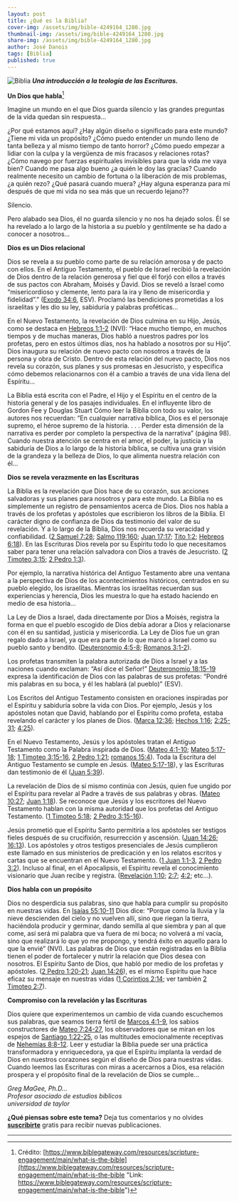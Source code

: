 ```yaml
---
layout: post
title: ¿Qué es la Biblia?
cover-img: /assets/img/bible-4249164_1280.jpg
thumbnail-img: /assets/img/bible-4249164_1280.jpg
share-img: /assets/img/bible-4249164_1280.jpg
author: José Danois
tags: [Biblia]
published: true
---
```

![Biblia](/images/bible-4249164_1280.jpg)
**_Una introducción a la teología de las Escrituras._**

**Un Dios que habla**[^1]

Imagine un mundo en el que Dios guarda silencio y las grandes preguntas de la vida quedan sin respuesta…

¿Por qué estamos aquí? ¿Hay algún diseño o significado para este mundo? ¿Tiene mi vida un propósito? ¿Cómo puedo entender un mundo lleno de tanta belleza y al mismo tiempo de tanto horror? ¿Cómo puedo empezar a lidiar con la culpa y la vergüenza de mis fracasos y relaciones rotas? ¿Cómo navego por fuerzas espirituales invisibles para que la vida me vaya bien? Cuando me pasa algo bueno ¿a quién le doy las gracias? Cuando realmente necesito un cambio de fortuna o la liberación de mis problemas, ¿a quién rezo? ¿Qué pasará cuando muera? ¿Hay alguna esperanza para mí después de que mi vida no sea más que un recuerdo lejano??

Silencio.

Pero alabado sea Dios, él no guarda silencio y no nos ha dejado solos. Él se ha revelado a lo largo de la historia a su pueblo y gentilmente se ha dado a conocer a nosotros…

**Dios es un Dios relacional**

Dios se revela a su pueblo como parte de su relación amorosa y de pacto con ellos. En el Antiguo Testamento, el pueblo de Israel recibió la revelación de Dios dentro de la relación generosa y fiel que él forjó con ellos a través de sus pactos con Abraham, Moisés y David. Dios se reveló a Israel como “misericordioso y clemente, lento para la ira y lleno de misericordia y fidelidad”.” ([Exodo 34:6](https://www.biblegateway.com/passage/?search=Exodus%2034:6&version=ESV&src=tools), ESV). Proclamó las bendiciones prometidas a los israelitas y les dio su ley, sabiduría y palabras proféticas…

En el Nuevo Testamento, la revelación de Dios culmina en su Hijo, Jesús, como se destaca en [Hebreos 1:1-2](https://www.biblegateway.com/passage/?search=Hebrews%201:1-2&version=ESV&src=tools) (NVI): “Hace mucho tiempo, en muchos tiempos y de muchas maneras, Dios habló a nuestros padres por los profetas, pero en estos últimos días, nos ha hablado a nosotros por su Hijo”. Dios inaugura su relación de nuevo pacto con nosotros a través de la persona y obra de Cristo. Dentro de esta relación del nuevo pacto, Dios nos revela su corazón, sus planes y sus promesas en Jesucristo, y especifica cómo debemos relacionarnos con él a cambio a través de una vida llena del Espíritu…

La Biblia está escrita con el Padre, el Hijo y el Espíritu en el centro de la historia general y de los pasajes individuales. En el influyente libro de Gordon Fee y Douglas Stuart Cómo leer la Biblia con todo su valor, los autores nos recuerdan: “En cualquier narrativa bíblica, Dios es el personaje supremo, el héroe supremo de la historia. . . . Perder esta dimensión de la narrativa es perder por completo la perspectiva de la narrativa” (página 98). Cuando nuestra atención se centra en el amor, el poder, la justicia y la sabiduría de Dios a lo largo de la historia bíblica, se cultiva una gran visión de la grandeza y la belleza de Dios, lo que alimenta nuestra relación con él…

**Dios se revela verazmente en las Escrituras**

La Biblia es la revelación que Dios hace de su corazón, sus acciones salvadoras y sus planes para nosotros y para este mundo. La Biblia no es simplemente un registro de pensamientos acerca de Dios. Dios nos habla a través de los profetas y apóstoles que escribieron los libros de la Biblia. El carácter digno de confianza de Dios da testimonio del valor de su revelación. Y a lo largo de la Biblia, Dios nos recuerda su veracidad y confiabilidad. ([2 Samuel 7:28](https://www.biblegateway.com/passage/?search=2%20Samuel%207:28&version=NIV&src=tools); [Salmo 119:160](https://www.biblegateway.com/passage/?search=Psalm%20119:160&version=NIV&src=tools "Link: https://www.biblegateway.com/passage/?search=Psalm%20119:160&version=NIV&src=tools"); [Juan 17:17](https://www.biblegateway.com/passage/?search=John%2017:17&version=NIV&src=tools); [Tito 1:2](https://www.biblegateway.com/passage/?search=Titus%201:2&version=NIV&src=tools); [Hebreos 6:18](https://www.biblegateway.com/passage/?search=Hebrews%206:18&version=NIV&src=tools)). En las Escrituras Dios revela por su Espíritu todo lo que necesitamos saber para tener una relación salvadora con Dios a través de Jesucristo. ([2 Timoteo 3:15](https://www.biblegateway.com/passage/?search=2%20Timothy%203:15&version=NIV&src=tools); [2 Pedro 1:3](https://www.biblegateway.com/passage/?search=2%20Peter%201:3&version=NIV&src=tools)).

Por ejemplo, la narrativa histórica del Antiguo Testamento abre una ventana a la perspectiva de Dios de los acontecimientos históricos, centrados en su pueblo elegido, los israelitas. Mientras los israelitas recuerdan sus experiencias y herencia, Dios les muestra lo que ha estado haciendo en medio de esa historia…

La Ley de Dios a Israel, dada directamente por Dios a Moisés, registra la forma en que el pueblo escogido de Dios debía adorar a Dios y relacionarse con él en su santidad, justicia y misericordia. La Ley de Dios fue un gran regalo dado a Israel, ya que era parte de lo que marcó a Israel como su pueblo santo y bendito. ([Deuteronomio 4:5-8](https://www.biblegateway.com/passage/?search=Deuteronomy%204:5-8&version=NIV&src=tools "Link: https://www.biblegateway.com/passage/?search=Deuteronomy%204:5-8&version=NIV&src=tools"); [Romanos 3:1-2](https://www.biblegateway.com/passage/?search=Romans%203:1-2&version=NIV&src=tools)).

Los profetas transmiten la palabra autorizada de Dios a Israel y a las naciones cuando exclaman: “Así dice el Señor!” [Deuteronomio 18:15-19](https://www.biblegateway.com/passage/?search=Deuteronomy%2018:15-19&version=ESV&src=tools) expresa la identificación de Dios con las palabras de sus profetas: “Pondré mis palabras en su boca, y él les hablará (al pueblo)” (ESV).

Los Escritos del Antiguo Testamento consisten en oraciones inspiradas por el Espíritu y sabiduría sobre la vida con Dios. Por ejemplo, Jesús y los apóstoles notan que David, hablando por el Espíritu como profeta, estaba revelando el carácter y los planes de Dios. ([Marca 12:36](https://www.biblegateway.com/passage/?search=Mark%2012:36&version=NIV&src=tools); [Hechos 1:16](https://www.biblegateway.com/passage/?search=Acts%201:16&version=NIV&src=tools "Link: https://www.biblegateway.com/passage/?search=Acts%201:16&version=NIV&src=tools"); [2:25-31](https://www.biblegateway.com/passage/?search=Acts%202:25-31&version=NIV&src=tools "Link: https://www.biblegateway.com/passage/?search=Acts%202:25-31&version=NIV&src=tools"); [4:25](https://www.biblegateway.com/passage/?search=Acts%204:25&version=NIV&src=tools)).

En el Nuevo Testamento, Jesús y los apóstoles tratan el Antiguo Testamento como la Palabra inspirada de Dios. ([Mateo 4:1-10](https://www.biblegateway.com/passage/?search=Matthew%204:1-10&version=NIV&src=tools); [Mateo 5:17-18](https://www.biblegateway.com/passage/?search=Matthew%205:17-18&version=NIV&src=tools); [1 Timoteo 3:15-16](https://www.biblegateway.com/passage/?search=1%C2%A0Timothy%203:15-16&version=NIV&src=tools "Link: https://www.biblegateway.com/passage/?search=1%C2%A0Timothy%203:15-16&version=NIV&src=tools"), [2 Pedro 1:21](https://www.biblegateway.com/passage/?search=2%20Peter%201:21&version=NIV&src=tools); [romanos 15:4](https://www.biblegateway.com/passage/?search=Romans%2015:4&version=NIV&src=tools)). Toda la Escritura del Antiguo Testamento se cumple en Jesús. ([Mateo 5:17-18](https://www.biblegateway.com/passage/?search=Matthew%205:17-18&version=NIV&src=tools)), y las Escrituras dan testimonio de él ([Juan 5:39](https://www.biblegateway.com/passage/?search=John%205:39&version=NIV&src=tools "Link: https://www.biblegateway.com/passage/?search=John%205:39&version=NIV&src=tools")).

La revelación de Dios de sí mismo continúa con Jesús, quien fue ungido por el Espíritu para revelar al Padre a través de sus palabras y obras. ([Mateo 10:27](https://www.biblegateway.com/passage/?search=Matthew%2010:27&version=NIV&src=tools); [Juan 1:18](https://www.biblegateway.com/passage/?search=John%201:18&version=NIV&src=tools "Link: https://www.biblegateway.com/passage/?search=John%201:18&version=NIV&src=tools")). Se reconoce que Jesús y los escritores del Nuevo Testamento hablan con la misma autoridad que los profetas del Antiguo Testamento. ([1 Timoteo 5:18](https://www.biblegateway.com/?search=1%20Timothy%205:18&version=NIV&src=tools); [2 Pedro 3:15-16](https://www.biblegateway.com/passage/?search=2%C2%A0Peter%203:15-16&version=NIV&src=tools "Link: https://www.biblegateway.com/passage/?search=2%C2%A0Peter%203:15-16&version=NIV&src=tools")).

Jesús prometió que el Espíritu Santo permitiría a los apóstoles ser testigos fieles después de su crucifixión, resurrección y ascensión. ([Juan 14:26](https://www.biblegateway.com/passage/?search=John%2014:26&version=NIV&src=tools "Link: https://www.biblegateway.com/passage/?search=John%2014:26&version=NIV&src=tools"); [16:13](https://www.biblegateway.com/passage/?search=John%2016:13&version=NIV&src=tools)). Los apóstoles y otros testigos presenciales de Jesús cumplieron este llamado en sus ministerios de predicación y en los relatos escritos y cartas que se encuentran en el Nuevo Testamento. ([1 Juan 1:1-3](https://www.biblegateway.com/passage/?search=1%20John%201:1-3&version=NIV&src=tools), [2 Pedro 3:2](https://www.biblegateway.com/passage/?search=2%C2%A0Peter%203:2&version=NIV&src=tools)). Incluso al final, en el Apocalipsis, el Espíritu revela el conocimiento visionario que Juan recibe y registra. ([Revelación 1:10](https://www.biblegateway.com/passage/?search=Revelation%201:10&version=NIV&src=tools); [2:7](https://www.biblegateway.com/passage/?search=Revelation%202:7&version=NIV&src=tools); [4:2](https://www.biblegateway.com/passage/?search=Revelation%204:2&version=NIV&src=tools); etc…).

**Dios habla con un propósito**

Dios no desperdicia sus palabras, sino que habla para cumplir su propósito en nuestras vidas. En [Isaías 55:10-11](https://www.biblegateway.com/passage/?search=Isaiah%2055:10-11&version=ESV&src=tools "Link: https://www.biblegateway.com/passage/?search=Isaiah%2055:10-11&version=ESV&src=tools") Dios dice: “Porque como la lluvia y la nieve descienden del cielo y no vuelven allí, sino que riegan la tierra, haciéndola producir y germinar, dando semilla al que siembra y pan al que come, así será mi palabra que va fuera de mi boca; no volverá a mí vacía, sino que realizará lo que yo me propongo, y tendrá éxito en aquello para lo que la envié” (NVI). Las palabras de Dios que están registradas en la Biblia tienen el poder de fortalecer y nutrir la relación que Dios desea con nosotros. El Espíritu Santo de Dios, que habló por medio de los profetas y apóstoles. ([2 Pedro 1:20-21](https://www.biblegateway.com/passage/?search=2%20Peter%201:20-21&version=NIV&src=tools); [Juan 14:26](https://www.biblegateway.com/passage/?search=John%2014:26&version=NIV&src=tools)), es el mismo Espíritu que hace eficaz su mensaje en nuestras vidas ([1 Corintios 2:14](https://www.biblegateway.com/passage/?search=1%20Corinthians%202:14&version=NIV&src=tools "Link: https://www.biblegateway.com/passage/?search=1%20Corinthians%202:14&version=NIV&src=tools"); ver también [2 Timoteo 2:7](https://www.biblegateway.com/passage/?search=2%20Timothy%202:7&version=NIV&src=tools)).

**Compromiso con la revelación y las Escrituras**

Dios quiere que experimentemos un cambio de vida cuando escuchemos sus palabras, que seamos tierra fértil de [Marcos 4:1-9](https://www.biblegateway.com/passage/?search=Mark%204:1-9&version=NIV&src=tools), los sabios constructores de [Mateo 7:24-27](https://www.biblegateway.com/passage/?search=Matthew%207:24-27&version=NIV&src=tools), los observadores que se miran en los espejos de [Santiago 1:22-25](https://www.biblegateway.com/passage/?search=James%201:22-25&version=NIV&src=tools "Link: https://www.biblegateway.com/passage/?search=James%201:22-25&version=NIV&src=tools"), o las multitudes emocionalmente receptivas de [Nehemías 8:8-12](https://www.biblegateway.com/passage/?search=Nehemiah%208:8-12&version=NIV&src=tools). Leer y estudiar la Biblia puede ser una práctica transformadora y enriquecedora, ya que el Espíritu implanta la verdad de Dios en nuestros corazones según el diseño de Dios para nuestras vidas. Cuando leemos las Escrituras con miras a acercarnos a Dios, esa relación prospera y el propósito final de la revelación de Dios se cumple…

_Greg MaGee, Ph.D…  
Profesor asociado de estudios bíblicos  
universidad de taylor_

**¿Qué piensas sobre este tema?** Deja tus comentarios y no olvides **[suscribirte](https://www.feedio.co/@jdanois)** gratis para recibir nuevas publicaciones.

___

[^1]: Crédito: [https://www.biblegateway.com/resources/scripture-engagement/main/what-is-the-bible](https://www.biblegateway.com/resources/scripture-engagement/main/what-is-the-bible "Link: https://www.biblegateway.com/resources/scripture-engagement/main/what-is-the-bible")
<!--stackedit_data:
eyJoaXN0b3J5IjpbLTY0NDM4ODM2OF19
-->
